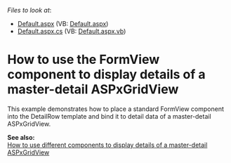 <!-- default file list -->
*Files to look at*:

* [Default.aspx](./CS/FormViewAsDetail/Default.aspx) (VB: [Default.aspx](./VB/FormViewAsDetail/Default.aspx))
* [Default.aspx.cs](./CS/FormViewAsDetail/Default.aspx.cs) (VB: [Default.aspx.vb](./VB/FormViewAsDetail/Default.aspx.vb))
<!-- default file list end -->
# How to use the FormView component to display details of a master-detail ASPxGridView


<p>This example demonstrates how to place a standard FormView component into the DetailRow template and bind it to detail data of a master-detail ASPxGridView.</p><p><strong>See also:</strong><br />
<a href="https://www.devexpress.com/Support/Center/p/E3604">How to use different components to display details of a master-detail ASPxGridView </a></p>

<br/>


